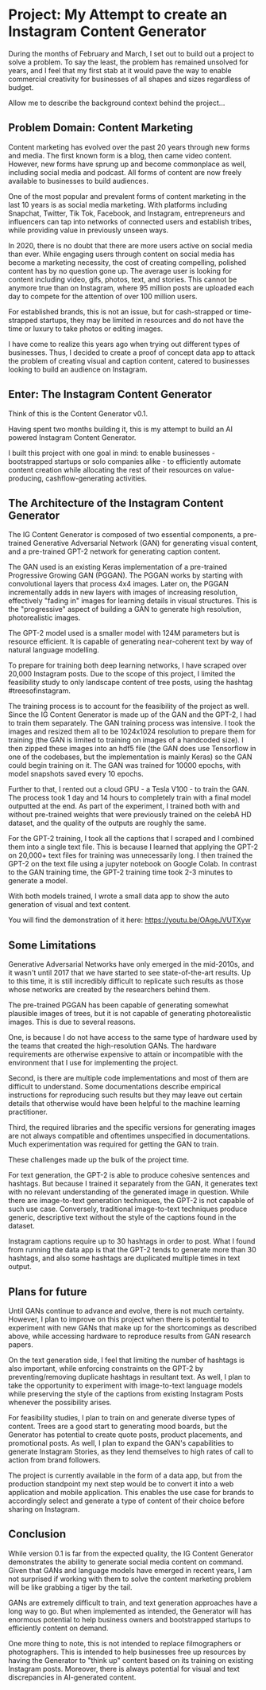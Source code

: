 # Project: My Attempt to create an Instagram Content Generator

During the months of February and March, I set out to build out a project to solve a problem. To say the least, the problem has remained unsolved for years, and I feel that my first stab at it would pave the way to enable commercial creativity for businesses of all shapes and sizes regardless of budget.

Allow me to describe the background context behind the project...

## Problem Domain: Content Marketing

Content marketing has evolved over the past 20 years through new forms and media. The first known form is a blog, then came video content. However, new forms have sprung up and become commonplace as well, including social media and podcast. All forms of content are now freely available to businesses to build audiences. 

One of the most popular and prevalent forms of content marketing in the last 10 years is as social media marketing. With platforms including Snapchat, Twitter, Tik Tok, Facebook, and Instagram, entrepreneurs and influencers can tap into networks of connected users and establish tribes, while providing value in previously unseen ways.

In 2020, there is no doubt that there are more users active on social media than ever. While engaging users through content on social media has become a marketing necessity, the cost of creating compelling, polished content has by no question gone up. The average user is looking for content including video, gifs, photos, text, and stories. This cannot be anymore true than on Instagram, where 95 million posts are uploaded each day to compete for the attention of over 100 million users.

For established brands, this is not an issue, but for cash-strapped or time-strapped startups, they may be limited in resources and do not have the time or luxury to take photos or editing images.

I have come to realize this years ago when trying out different types of businesses. Thus, I decided to create a proof of concept data app to attack the problem of creating visual and caption content, catered to businesses looking to build an audience on Instagram.

## Enter: The Instagram Content Generator

Think of this is the Content Generator v0.1.

Having spent two months building it, this is my attempt to build an AI powered Instagram Content Generator.

I built this project with one goal in mind: to enable businesses - bootstrapped startups or solo companies alike - to efficiently automate content creation while allocating the rest of their resources on value-producing, cashflow-generating activities.

## The Architecture of the Instagram Content Generator

The IG Content Generator is composed of two essential components, a pre-trained Generative Adversarial Network (GAN) for generating visual content, and a pre-trained GPT-2 network for generating caption content.

The GAN used is an existing Keras implementation of a pre-trained Progressive Growing GAN (PGGAN). The PGGAN works by starting with convolutional layers that process 4x4 images. Later on, the PGGAN incrementally adds in new layers with images of increasing resolution, effectively "fading in" images for learning details in visual structures. This is the "progressive" aspect of building a GAN to generate high resolution, photorealistic images.

The GPT-2 model used is a smaller model with 124M parameters but is resource efficient. It is capable of generating near-coherent text by way of natural language modelling.

To prepare for training both deep learning networks, I have scraped over 20,000 Instagram posts. Due to the scope of this project, I limited the feasibility study to only landscape content of tree posts, using the hashtag #treesofinstagram.

The training process is to account for the feasibility of the project as well. Since the IG Content Generator is made up of the GAN and the GPT-2, I had to train them separately. The GAN training process was intensive. I took the images and resized them all to be 1024x1024 resolution to prepare them for training (the GAN is limited to training on images of a handcoded size). I then zipped these images into an hdf5 file (the GAN does use Tensorflow in one of the codebases, but the implementation is mainly Keras) so the GAN could begin training on it. The GAN was trained for 10000 epochs, with model snapshots saved every 10 epochs. 

Further to that, I rented out a cloud GPU - a Tesla V100 - to train the GAN. The process took 1 day and 14 hours to completely train with a final model outputted at the end. As part of the experiment, I trained both with and without pre-trained weights that were previously trained on the celebA HD dataset, and the quality of the outputs are roughly the same.

For the GPT-2 training, I took all the captions that I scraped and I combined them into a single text file. This is because I learned that applying the GPT-2 on 20,000+ text files for training was unnecessarily long. I then trained the GPT-2 on the text file using a jupyter notebook on Google Colab. In contrast to the GAN training time, the GPT-2 training time took 2-3 minutes to generate a model.

With both models trained, I wrote a small data app to show the auto generation of visual and text content. 

You will find the demonstration of it here: https://youtu.be/OAgeJVUTXyw

## Some Limitations

Generative Adversarial Networks have only emerged in the mid-2010s, and it wasn't until 2017 that we have started to see state-of-the-art results. Up to this time, it is still incredibly difficult to replicate such results as those whose networks are created by the researchers behind them.

The pre-trained PGGAN has been capable of generating somewhat plausible images of trees, but it is not capable of generating photorealistic images. This is due to several reasons.

One, is because I do not have access to the same type of hardware used by the teams that created the high-resolution GANs. The hardware requirements are otherwise expensive to attain or incompatible with the environment that I use for implementing the project.

Second, is there are multiple code implementations and most of them are difficult to understand. Some documentations describe empirical instructions for reproducing such results but they may leave out certain details that otherwise would have been helpful to the machine learning practitioner.

Third, the required libraries and the specific versions for generating images are not always compatible and oftentimes unspecified in documentations. Much experimentation was required for getting the GAN to train.

These challenges made up the bulk of the project time. 

For text generation, the GPT-2 is able to produce cohesive sentences and hashtags. But because I trained it separately from the GAN, it generates text with no relevant understanding of the generated image in question. While there are image-to-text generation techniques, the GPT-2 is not capable of such use case. Conversely, traditional image-to-text techniques produce generic, descriptive text without the style of the captions found in the dataset.

Instagram captions require up to 30 hashtags in order to post. What I found from running the data app is that the GPT-2 tends to generate more than 30 hashtags, and also some hashtags are duplicated multiple times in text output.

## Plans for future

Until GANs continue to advance and evolve, there is not much certainty. However, I plan to improve on this project when there is potential to experiment with new GANs that make up for the shortcomings as described above, while accessing hardware to reproduce results from GAN research papers.

On the text generation side, I feel that limiting the number of hashtags is also important, while enforcing constraints on the GPT-2 by preventing/removing duplicate hashtags in resultant text. As well, I plan to take the opportunity to experiment with image-to-text language models while preserving the style of the captions from existing Instagram Posts whenever the possibility arises.

For feasibility studies, I plan to train on and generate diverse types of content. Trees are a good start to generating mood boards, but the Generator has potential to create quote posts, product placements, and promotional posts. As well, I plan to expand the GAN's capabilities to generate Instagram Stories, as they lend themselves to high rates of call to action from brand followers.

The project is currently available in the form of a data app, but from the production standpoint my next step would be to convert it into a web application and mobile application. This enables the use case for brands to accordingly select and generate a type of content of their choice before sharing on Instagram.

## Conclusion

While version 0.1 is far from the expected quality, the IG Content Generator demonstrates the ability to generate social media content on command. Given that GANs and language models have emerged in recent years, I am not surprised if working with them to solve the content marketing problem will be like grabbing a tiger by the tail. 

GANs are extremely difficult to train, and text generation approaches have a long way to go. But when implemented as intended, the Generator will has enormous potential to help business owners and bootstrapped startups to efficiently content on demand.

One more thing to note, this is not intended to replace filmographers or photographers. This is intended to help businesses free up resources by having the Generator to "think up" content based on its training on existing Instagram posts. Moreover, there is always potential for visual and text discrepancies in AI-generated content.

